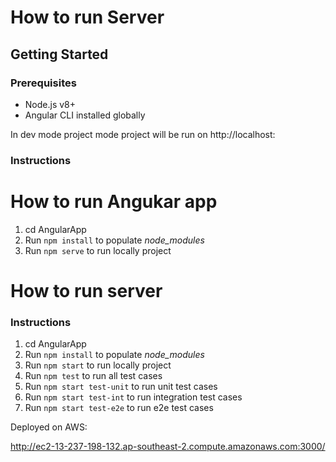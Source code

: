 
# How to run Server

## Getting Started

### Prerequisites

+ Node.js v8+
+ Angular CLI installed globally

In dev mode project mode project will be run on http://localhost:

### Instructions

# How to run Angukar app

1. cd AngularApp
2. Run `npm install` to populate *node_modules*
2. Run `npm serve` to run locally project



# How to run server

### Instructions

1. cd AngularApp
2. Run `npm install` to populate *node_modules*
3. Run `npm start` to run locally project
4. Run `npm test` to run all test cases
4. Run `npm start test-unit` to run unit test cases
6. Run `npm start test-int` to run integration test cases
7. Run `npm start test-e2e` to run e2e test cases

Deployed on AWS:

http://ec2-13-237-198-132.ap-southeast-2.compute.amazonaws.com:3000/
